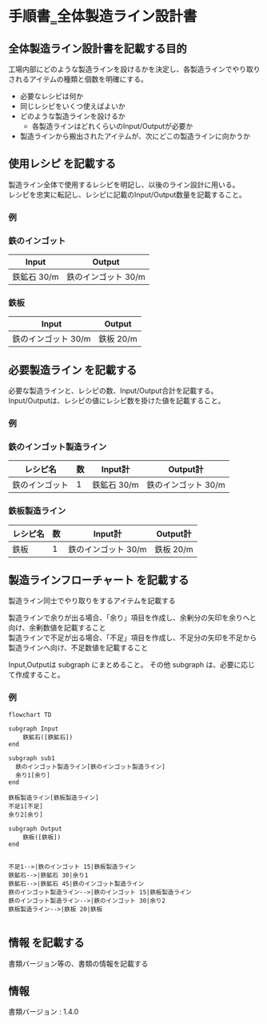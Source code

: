 # 手順書‗全体製造ライン設計書

## 全体製造ライン設計書を記載する目的
工場内部にどのような製造ラインを設けるかを決定し、各製造ラインでやり取りされるアイテムの種類と個数を明確にする。
- 必要なレシピは何か
- 同じレシピをいくつ使えばよいか
- どのような製造ラインを設けるか
  - 各製造ラインはどれくらいのInput/Outputが必要か
- 製造ラインから搬出されたアイテムが、次にどこの製造ラインに向かうか

## 使用レシピ を記載する
製造ライン全体で使用するレシピを明記し、以後のライン設計に用いる。  
レシピを忠実に転記し、レシピに記載のInput/Output数量を記載すること。

### 例
### 鉄のインゴット
|Input|Output|
|---|---|
|鉄鉱石 30/m|鉄のインゴット 30/m|
### 鉄板
|Input|Output|
|---|---|
|鉄のインゴット 30/m|鉄板 20/m|

## 必要製造ライン を記載する
必要な製造ラインと、レシピの数、Input/Output合計を記載する。  
Input/Outputは、レシピの値にレシピ数を掛けた値を記載すること。

### 例
### 鉄のインゴット製造ライン
|レシピ名|数|Input計|Output計|
|---|---|---|---|
|鉄のインゴット|1|鉄鉱石 30/m|鉄のインゴット 30/m|
### 鉄板製造ライン
|レシピ名|数|Input計|Output計|
|---|---|---|---|
|鉄板|1|鉄のインゴット 30/m|鉄板 20/m|

## 製造ラインフローチャート を記載する
製造ライン同士でやり取りをするアイテムを記載する  

製造ラインで余りが出る場合、「余り」項目を作成し、余剰分の矢印を余りへと向け、余剰数値を記載すること  
製造ラインで不足が出る場合、「不足」項目を作成し、不足分の矢印を不足から製造ラインへ向け、不足数値を記載すること  

Input,Outputは subgraph にまとめること。
その他 subgraph は、必要に応じて作成すること。  

### 例
```mermaid
flowchart TD

subgraph Input
    鉄鉱石([鉄鉱石])
end

subgraph sub1
  鉄のインゴット製造ライン[鉄のインゴット製造ライン]
  余り1[余り]  
end

鉄板製造ライン[鉄板製造ライン] 
不足1[不足]
余り2[余り]

subgraph Output
    鉄板([鉄板])
end


不足1-->|鉄のインゴット 15|鉄板製造ライン
鉄鉱石-->|鉄鉱石 30|余り1
鉄鉱石-->|鉄鉱石 45|鉄のインゴット製造ライン
鉄のインゴット製造ライン-->|鉄のインゴット 15|鉄板製造ライン
鉄のインゴット製造ライン-->|鉄のインゴット 30|余り2
鉄板製造ライン-->|鉄板 20|鉄板


```

## 情報 を記載する
書類バージョン等の、書類の情報を記載する

## 情報
書類バージョン : 1.4.0
